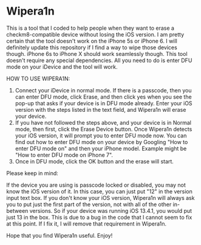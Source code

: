 # Wipera1n
This is a tool that I coded to help people when they want to erase a checkm8-compatible device without losing the iOS version. I am pretty certain that the tool doesn't work on the iPhone 5s or iPhone 6. I will definitely update this repository if I find a way to wipe those devices though. iPhone 6s to iPhone X should work seamlessly though. This tool doesn't require any special dependencies. All you need to do is enter DFU mode on your iDevice and the tool will work. 


HOW TO USE WIPERA1N:
1. Connect your iDevice in normal mode. If there is a passcode, then you can enter DFU mode, click Erase, and then click yes when you see the pop-up that asks if your device is in DFU mode already. Enter your iOS version with the steps listed in the text field, and Wipera1n will erase your device.
2. If you have not followed the steps above, and your device is in Normal mode, then first, click the Erase Device button. Once Wipera1n detects your iOS version, it will prompt you to enter DFU mode now. You can find out how to enter DFU mode on your device by Googling "How to enter DFU mode on" and then your iPhone model. Example might be "How to enter DFU mode on iPhone 7".
3. Once in DFU mode, click the OK button and the erase will start.

Please keep in mind:

If the device you are using is passcode locked or disabled, you may not know the iOS version of it. In this case, you can just put "12" in the version input text box. If you don't know your iOS version, Wipera1n will always ask you to put just the first part of the version, not with all of the other in-between versions. So if your device was running iOS 13.4.1, you would put just 13 in the box. This is due to a bug in the code that I cannot seem to fix at this point. If I fix it, I will remove that requirement in Wipera1n.

Hope that you find Wipera1n useful.
Enjoy!
